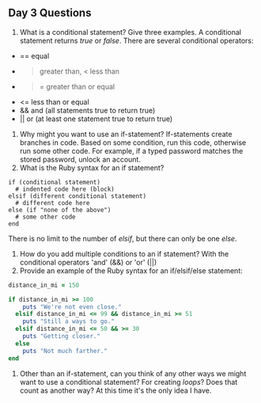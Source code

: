 ## Day 3 Questions

1. What is a conditional statement? Give three examples.
A conditional statement returns _true_ or _false_. There are several conditional operators:
 * == equal
 * > greater than, < less than
 * >= greater than or equal
 * <= less than or equal
 * && and (all statements true to return true)
 * || or (at least one statement true to return true)
1. Why might you want to use an if-statement?
If-statements create branches in code. Based on some condition, run this code, otherwise run some other code. For example, if a typed password matches the stored password, unlock an account.
1. What is the Ruby syntax for an if statement?
```
if (conditional statement)
  # indented code here (block)
elsif (different conditional statement)
  # different code here
else (if "none of the above")
  # some other code
end
```
There is no limit to the number of _elsif_, but there can only be one _else_.
1. How do you add multiple conditions to an if statement?
With the conditional operators 'and' (&&) or 'or' (||)
1. Provide an example of the Ruby syntax for an if/elsif/else statement:
```ruby
distance_in_mi = 150

if distance_in_mi >= 100
    puts "We're not even close."
  elsif distance_in_mi <= 99 && distance_in_mi >= 51
    puts "Still a ways to go."
  elsif distance_in_mi <= 50 && >= 30
    puts "Getting closer."
  else
    puts "Not much farther."
end
```
1. Other than an if-statement, can you think of any other ways we might want to use a conditional statement?
For creating _loops_? Does that count as another way? At this time it's the only idea I have.
